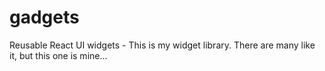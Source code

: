 # gadgets
Reusable React UI widgets - This is my widget library. There are many like it, but this one is mine...
